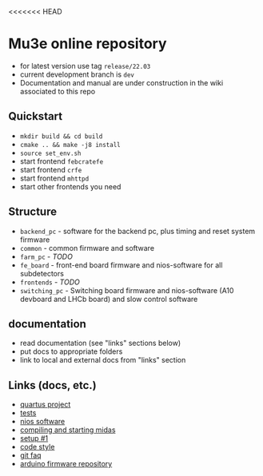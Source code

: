 <<<<<<< HEAD
# Mu3e online repository

- for latest version use tag `release/22.03`
- current development branch is `dev`
- Documentation and manual are under construction in the wiki associated to this repo

## Quickstart

- `mkdir build && cd build`
- `cmake .. && make -j8 install`
- `source set_env.sh`
- start frontend `febcratefe`
- start frontend `crfe`
- start frontend `mhttpd`
- start other frontends you need

## Structure

- `backend_pc` - software for the backend pc, plus timing and reset system firmware
- `common` - common firmware and software
- `farm_pc` - _TODO_
- `fe_board` - front-end board firmware and nios-software for all subdetectors
- `frontends` - _TODO_
- `switching_pc` - Switching board firmware and nios-software (A10 devboard and LHCb board) and slow control software

## documentation

- read documentation (see "links" sections below)
- put docs to appropriate folders
- link to local and external docs from "links" section

## Links (docs, etc.)

- [quartus project](docs/quartus.md)
- [tests](docs/tests.md)
- [nios software](docs/nios.md)
- [compiling and starting midas](docs/midas.md)
- [setup #1](docs/setup1.md)
- [code style](docs/style.md)
- [git faq](docs/git.md)
- [arduino firmware repository](https://github.com/uob-hep-cad/mu3e)
